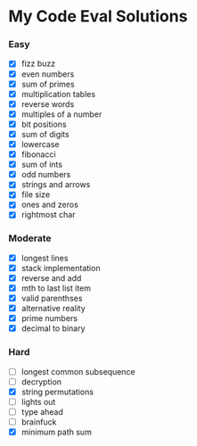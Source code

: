 # My Code Eval Solutions

### Easy

- [x] fizz buzz
- [x] even numbers
- [x] sum of primes
- [x] multiplication tables
- [x] reverse words
- [x] multiples of a number
- [x] bit positions
- [x] sum of digits
- [x] lowercase
- [x] fibonacci
- [x] sum of ints
- [x] odd numbers
- [x] strings and arrows
- [x] file size
- [x] ones and zeros
- [x] rightmost char

### Moderate

- [x] longest lines
- [x] stack implementation
- [x] reverse and add
- [x] mth to last list item
- [x] valid parenthses
- [x] alternative reality
- [x] prime numbers
- [x] decimal to binary

### Hard

- [ ] longest common subsequence
- [ ] decryption
- [x] string permutations
- [ ] lights out
- [ ] type ahead
- [ ] brainfuck
- [x] minimum path sum